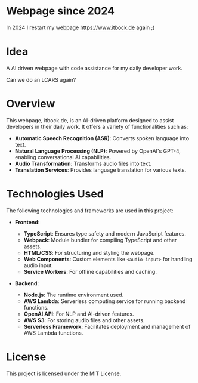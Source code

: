 # Webpage since 2024
In 2024 I restart my webpage https://www.itbock.de again ;)

# Idea
A AI driven webpage with code assistance for my daily developer work.

Can we do an LCARS again?

# Overview
This webpage, itbock.de, is an AI-driven platform designed to assist developers in their daily work. It offers a variety of functionalities such as:

- **Automatic Speech Recognition (ASR)**: Converts spoken language into text.
- **Natural Language Processing (NLP)**: Powered by OpenAI's GPT-4, enabling conversational AI capabilities.
- **Audio Transformation**: Transforms audio files into text.
- **Translation Services**: Provides language translation for various texts.

# Technologies Used
The following technologies and frameworks are used in this project:

- **Frontend**:
  - **TypeScript**: Ensures type safety and modern JavaScript features.
  - **Webpack**: Module bundler for compiling TypeScript and other assets.
  - **HTML/CSS**: For structuring and styling the webpage.
  - **Web Components**: Custom elements like `<audio-input>` for handling audio input.
  - **Service Workers**: For offline capabilities and caching.

- **Backend**:
  - **Node.js**: The runtime environment used.
  - **AWS Lambda**: Serverless computing service for running backend functions.
  - **OpenAI API**: For NLP and AI-driven features.
  - **AWS S3**: For storing audio files and other assets.
  - **Serverless Framework**: Facilitates deployment and management of AWS Lambda functions.

# License
This project is licensed under the MIT License.
